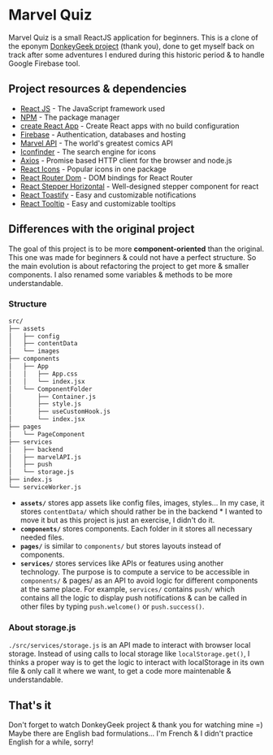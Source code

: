 # Marvel Quiz

Marvel Quiz is a small ReactJS application for beginners. This is a clone of the eponym [DonkeyGeek project](https://github.com/DonkeyGeek/marvel-quiz) (thank you), done to get myself back on track after some adventures I endured during this historic period & to handle Google Firebase tool.

## Project resources & dependencies

* [React JS](https://fr.reactjs.org/docs/getting-started.html) - The JavaScript framework used
* [NPM](https://www.npmjs.com/) - The package manager
* [create React App](https://github.com/facebook/create-react-app) - Create React apps with no build configuration
* [Firebase](https://firebase.google.com/docs) - Authentication, databases and hosting
* [Marvel API](https://developer.marvel.com/) - The world's greatest comics API
* [Iconfinder](https://www.iconfinder.com/) - The search engine for icons
* [Axios](https://www.npmjs.com/package/axios) - Promise based HTTP client for the browser and node.js
* [React Icons](https://www.npmjs.com/package/react-icons) - Popular icons in one package
* [React Router Dom](https://www.npmjs.com/package/react-router-dom) - DOM bindings for React Router
* [React Stepper Horizontal](https://www.npmjs.com/package/stepper-horizontal) - Well-designed stepper component for react
* [React Toastify](https://www.npmjs.com/package/stepper-horizontal) - Easy and customizable notifications
* [React Tooltip](https://www.npmjs.com/package/react-tooltip) - Easy and customizable tooltips

## Differences with the original project

The goal of this project is to be more **component-oriented** than the original. This one was made for beginners & could not have a perfect structure. So the main evolution is about refactoring the project to get more & smaller components. I also renamed some variables & methods to be more understandable.

### Structure

```bash
src/
├── assets
│   ├── config
│   ├── contentData
│   └── images
├── components
│   ├── App
│   │   ├── App.css
│   │   └── index.jsx
│   └── ComponentFolder
│       ├── Container.js
│       ├── style.js
│       ├── useCustomHook.js
│       └── index.jsx
├── pages
│   └── PageComponent
├── services
│   ├── backend
│   ├── marvelAPI.js
│   ├── push
│   └── storage.js
├── index.js
└── serviceWorker.js
```

* **`assets/`** stores app assets like config files, images, styles... In my case, it stores `contentData/` which should rather be in the backend * I wanted to move it but as this project is just an exercise, I didn't do it.
* **`components/`** stores components. Each folder in it stores all necessary needed files.
* **`pages/`** is similar to `components/` but stores layouts instead of components.
* **`services/`** stores services like APIs or features using another technology. The purpose is to compute a service to be accessible in `components/` & pages/ as an API to avoid logic for different components at the same place. For example, `services/` contains `push/` which contains all the logic to display push notifications & can be called in other files by typing `push.welcome()` or `push.success()`.

### About storage.js

`./src/services/storage.js` is an API made to interact with browser local storage. Instead of using calls to local storage like `localStorage.get()`, I thinks a proper way is to get the logic to interact with localStorage in its own file & only call it where we want, to get a code more maintenable & understandable.

## That's it

Don't forget to watch DonkeyGeek project & thank you for watching mine =)  
Maybe there are English bad formulations... I'm French & I didn't practice English for a while, sorry!
